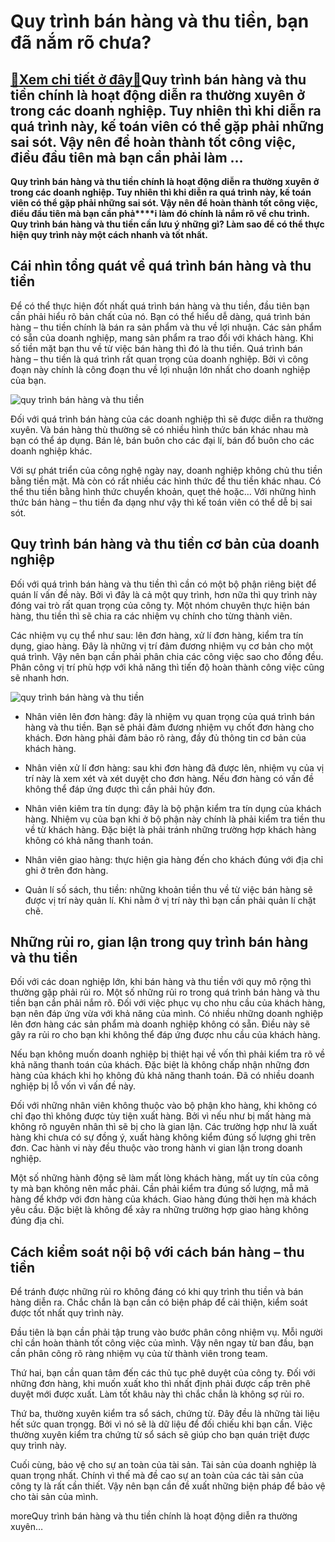 Quy trình bán hàng và thu tiền, bạn đã nắm rõ chưa?
===================================================

[:gift:Xem chi tiết ở đây:gift:](https://hddtvn.com/quy-trinh-ban-hang-va-thu-tien-ban-da-nam-ro-chua/)Quy trình bán hàng và thu tiền chính là hoạt động diễn ra thường xuyên ở trong các doanh nghiệp. Tuy nhiên thì khi diễn ra quá trình này, kế toán viên có thể gặp phải những sai sót. Vậy nên để hoàn thành tốt công việc, điều đầu tiên mà bạn cần phải làm …
--------------------------------------------------------------------------------------------------------------------------------------------------------------------------------------------------------------------------------------------------------------

**Quy trình bán hàng và thu tiền chính là hoạt động diễn ra thường xuyên ở trong các doanh nghiệp. Tuy nhiên thì khi diễn ra quá trình này, kế toán viên có thể gặp phải những sai sót. Vậy nên để hoàn thành tốt công việc, điều đầu tiên mà bạn cần phả****i làm đó chính là nắm rõ về chu trình. Quy trình bán hàng và thu tiền cần lưu ý những gì? Làm sao để có thể thực hiện quy trình này một cách nhanh và tốt nhất.**


Cái nhìn tổng quát về quá trình bán hàng và thu tiền
----------------------------------------------------


Để có thể thực hiện đốt nhất quá trình bán hàng và thu tiền, đầu tiên bạn cần phải hiểu rõ bản chất của nó. Bạn có thể hiểu dễ dàng, quá trình bán hàng – thu tiền chính là bán ra sản phẩm và thu về lợi nhuận. Các sản phẩm có sẵn của doanh nghiệp, mang sản phẩm ra trao đổi với khách hàng. Khi số tiền mặt bạn thu về từ việc bán hàng thì đó là thu tiền. Quá trình bán hàng – thu tiền là quá trình rất quan trọng của doanh nghiệp. Bởi vì công đoạn này chính là công đoạn thu về lợi nhuận lớn nhất cho doanh nghiệp của bạn.


![quy trình bán hàng và thu tiền](https://hddtvn.com/wp-content/uploads/2021/01/KT_B.png)


Đối với quá trình bán hàng của các doanh nghiệp thì sẽ được diễn ra thường xuyên. Và bán hàng thù thường sẽ có nhiều hình thức bán khác nhau mà bạn có thể áp dụng. Bán lẻ, bán buôn cho các đại lí, bán đổ buôn cho các doanh nghiệp khác.


Với sự phát triển của công nghệ ngày nay, doanh nghiệp không chủ thu tiền bằng tiền mặt. Mà còn có rất nhiều các hình thức để thu tiền khác nhau. Có thể thu tiền bằng hình thức chuyển khoản, quẹt thẻ hoặc… Với những hình thức bán hàng – thu tiền đa dạng như vậy thì kế toán viên có thể dễ bị sai sót.


Quy trình bán hàng và thu tiền cơ bản của doanh nghiệp
------------------------------------------------------


Đối với quá trình bán hàng và thu tiền thì cần có một bộ phận riêng biệt để quán lí vấn đề này. Bởi vì đây là cả một quy trình, hơn nữa thì quy trình này đóng vai trò rất quan trọng của công ty. Một nhóm chuyên thực hiện bán hàng, thu tiền thì sẽ chia ra các nhiệm vụ chính cho từng thành viên.


Các nhiệm vụ cụ thể như sau: lên đơn hàng, xử lí đơn hàng, kiểm tra tín dụng, giao hàng. Đây là những vị trí đảm đương nhiệm vụ cơ bản cho một quá trình. Vậy nên bạn cần phải phân chia các công việc sao cho đồng đều. Phân công vị trí phù hợp với khả năng thì tiến độ hoàn thành công việc cũng sẽ nhanh hơn.


![quy trình bán hàng và thu tiền](https://hddtvn.com/wp-content/uploads/2021/01/kE1BBB920nC483ng20bC3A1n20hC3A0ng.jpg)




* Nhân viên lên đơn hàng: đây là nhiệm vụ quan trọng của quá trình bán hàng và thu tiền. Bạn sẽ phải đảm đương nhiệm vụ chốt đơn hàng cho khách. Đơn hàng phải đảm bảo rõ ràng, đầy đủ thông tin cơ bản của khách hàng.

* Nhân viên xử lí đơn hàng: sau khi đơn hàng đã được lên, nhiệm vụ của vị trí này là xem xét và xét duyệt cho đơn hàng. Nếu đơn hàng có vấn đề không thể đáp ứng được thì cần phải hủy đơn.

* Nhân viên kiêm tra tín dụng: đây là bộ phận kiểm tra tín dụng của khách hàng. Nhiệm vụ của bạn khi ở bộ phận này chính là phải kiểm tra tiền thu về từ khách hàng. Đặc biệt là phải tránh những trường hợp khách hàng không có khả năng thanh toán.

* Nhân viên giao hàng: thực hiện gia hàng đến cho khách đúng với địa chỉ ghi ở trên đơn hàng.

* Quản lí số sách, thu tiền: những khoản tiền thu về từ việc bán hàng sẽ được vị trí này quản lí. Khi nằm ở vị trí này thì bạn cần phải quản lí chặt chẽ.



Những rủi ro, gian lận trong quy trình bán hàng và thu tiền
-----------------------------------------------------------


Đối với các doan nghiệp lớn, khi bán hàng và thu tiền với quy mô rộng thì thường gặp phải rủi ro. Một số những rủi ro trong quá trình bán hàng và thu tiền bạn cần phải nắm rõ. Đối với việc phục vụ cho nhu cầu của khách hàng, bạn nên đáp ứng vừa với khả năng của mình. Có nhiều những doanh nghiệp lên đơn hàng các sản phẩm mà doanh nghiệp không có sẵn. Điều này sẽ gây ra rủi ro cho bạn khi không thể đáp ứng được nhu cầu của khách hàng.


Nếu bạn không muốn doanh nghiệp bị thiệt hại về vốn thì phải kiểm tra rõ về khả năng thanh toán của khách. Đặc biệt là không chấp nhận những đơn hàng của khách khi họ không đủ khả năng thanh toán. Đã có nhiều doanh nghiệp bị lỗ vốn vì vấn đề này.


Đối với những nhân viên không thuộc vào bộ phận kho hàng, khi không có chỉ đạo thì không được tùy tiện xuất hàng. Bởi vì nếu như bị mất hàng mà không rõ nguyên nhân thì sẽ bị cho là gian lận. Các trường hợp như là xuất hàng khi chưa có sự đồng ý, xuất hàng không kiểm đúng số lượng ghi trên đơn. Cac hành vi này đều thuộc vào trong hành vi gian lận trong doanh nghiệp.


Một số những hành động sẽ làm mất lòng khách hàng, mất uy tín của công ty mà bạn không nên mắc phải. Cần phải kiểm tra đúng số lượng, mẫ mã hàng để khớp với đơn hàng của khách. Giao hàng đúng thời hẹn mà khách yêu cầu. Đặc biệt là không để xảy ra những trường hợp giao hàng không đúng địa chỉ.


Cách kiểm soát nội bộ với cách bán hàng – thu tiền
--------------------------------------------------


Để tránh được những rủi ro không đáng có khi quy trình thu tiền và bán hàng diễn ra. Chắc chắn là bạn cần có biện pháp để cải thiện, kiểm soát được tốt nhất quy trình này.


Đầu tiên là bạn cần phải tập trung vào bước phân công nhiệm vụ. Mỗi người chỉ cần hoàn thành tốt công việc của mình. Vậy nên ngay từ ban đầu, bạn cần phân công rõ ràng nhiệm vụ của từ thành viên trong team.


Thứ hai, bạn cần quan tâm đến các thủ tục phê duyệt của công ty. Đối với những đơn hàng, khi muốn xuất kho thì nhất định phải được cấp trên phê duyệt mới được xuất. Làm tốt khâu này thì chắc chắn là không sợ rủi ro.


Thứ ba, thường xuyên kiểm tra sổ sách, chứng từ. Đây đều là những tài liệu hết sức quan trọngg. Bởi vì nó sẽ là dữ liệu để đối chiếu khi bạn cần. Việc thường xuyên kiểm tra chứng từ sổ sách sẽ giúp cho bạn quán triệt được quy trình này.


Cuối cùng, bảo vệ cho sự an toàn của tài sản. Tài sản của doanh nghiệp là quan trọng nhất. Chính vì thế mà đề cao sự an toàn của các tài sản của công ty là rất cần thiết. Vậy nên bạn cần đề xuất những biện pháp để bảo vệ cho tài sản của mình.



moreQuy trình bán hàng và thu tiền chính là hoạt động diễn ra thường xuyên…

